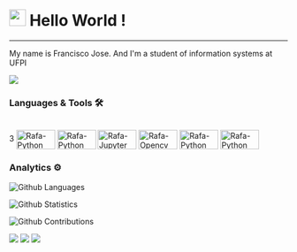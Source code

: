 




<h1><img src="https://emojis.slackmojis.com/emojis/images/1531849430/4246/blob-sunglasses.gif?1531849430" width="30"/> Hello World ! </h1> <hr>

My name is Francisco Jose. And I'm a student of information systems at UFPI

![](http://estruyf-github.azurewebsites.net/api/VisitorHit?user=killerglass&repo=killerglass&countColorcountColor)

### Languages & Tools 🛠  

<div style="display: inline_block"><br>
3
   <img align="center" alt="Rafa-Python" height="35" width="70" src="https://img.shields.io/badge/C-00599C?style=for-the-badge&logo=c&logoColor=white">
   <img align="center" alt="Rafa-Python" height="35" width="70" src="https://img.shields.io/badge/Python-FFD43B?style=for-the-badge&logo=python&logoColor=blue">
  <img align="center" alt="Rafa-Jupyter" height="35" width="70" src="https://img.shields.io/badge/Jupyter-F37626.svg?&style=for-the-badge&logo=Jupyter&logoColor=white">
  <img align="center" alt="Rafa-Opencv" height="35" width="70" src="https://img.shields.io/badge/OpenCV-27338e?style=for-the-

  
  <img align="center" alt="Rafa-Python" height="35" width="70" src="https://img.shields.io/badge/PyTorch-EE4C2C?style=for-the-badge&logo=PyTorch&logoColor=white">
  <img align="center" alt="Rafa-Python" height="35" width="70" src="https://img.shields.io/badge/scikit_learn-F7931E?style=for-the-badge&logo=scikit-learn&logoColor=white">
  <img align="center" alt="Rafa-Python" height="35" width="70" src="https://img.shields.io/badge/Linux_Mint-87CF3E?style=for-the-badge&logo=linux-mint&logoColor=white">
  
</div> 


### Analytics ⚙️

![Github Languages](https://github-readme-stats.vercel.app/api/top-langs/?username=killerglass&layout=compact&count_private=true)

![Github Statistics](https://github-readme-stats.vercel.app/api/?username=killerglass&count_private=true&show_icons=true)

![Github Contributions](https://github-readme-streak-stats.herokuapp.com/?user=killerglass&hide_border=true)



<div> 

  <a href="https://www.instagram.com/m_a_s_r__/?hl=pt-br" target="_blank"><img src="https://img.shields.io/badge/-Instagram-%23E4405F?style=for-the-badge&logo=instagram&logoColor=white" target="_blank"></a>
  <a href = "mailto:santosfranciscojose27@gmail.com"><img src="https://img.shields.io/badge/-Gmail-%23333?style=for-the-badge&logo=gmail&logoColor=white" target="_blank"></a>
  <a href="https://www.linkedin.com/in/francisco-jose-3a26151b0" target="_blank"><img src="https://img.shields.io/badge/-LinkedIn-%230077B5?style=for-the-badge&logo=linkedin&logoColor=white" target="_blank"></a> 
 
  
</div> 
 

